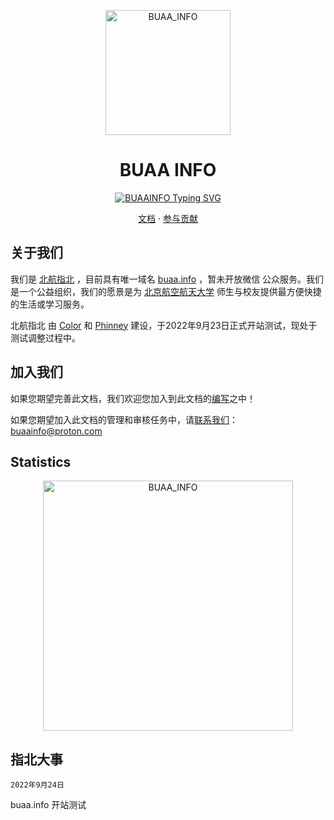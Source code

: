 <p align="center">
  <a href="https://buaa.info">
    <img src="https://cdn.jsdelivr.net/gh/buaainfo/buaainfo@master/docs/assets/images/logo.png" width="200" height="200" alt="BUAA_INFO">
  </a>
</p>

<div align="center">

# BUAA INFO
<div align="center">
<a href="https://buaa.info"><img src="https://readme-typing-svg.herokuapp.com?font=Fira+Code&pause=1000&width=253&lines=WelCome+To+BUAAINFO;Here+We+Live+Together" alt="BUAAINFO Typing SVG" /></a>
</div>


</div>

<p align="center">
  <a href="https://buaa.info/">文档</a>
  ·
  <a href="https://buaa.info/Write/0_write.html">参与贡献</a>
</p>

## 关于我们

我们是 [北航指北](https://buaa.info "北航指北") ，目前具有唯一域名 [buaa.info](https://buaa.info "北航指北") ，暂未开放微信 公众服务。我们是一个公益组织，我们的愿景是为 [北京航空航天大学](https://buaa.edu.cn "北航") 师生与校友提供最方便快捷的生活或学习服务。

北航指北 由 [Color](https://github.com/Colorfulshadow) 和 [Phinney](https://github.com/fzyxh) 建设，于2022年9月23日正式开站测试，现处于测试调整过程中。



## 加入我们

如果您期望完善此文档，我们欢迎您加入到此文档的[编写](https://buaa.info/Write/0_write.html)之中！

如果您期望加入此文档的管理和审核任务中，请[联系我们](mailto:buaainfo@proton.com)：buaainfo@proton.com

## Statistics
<div align="center">
  <a href="https://buaa.info">
    <img src="https://github-readme-stats.vercel.app/api?username=buaainfo&show_icons=true&theme=tokyonight" width="400" alt="BUAA_INFO">
  </a>
</div>

## 指北大事

`2022年9月24日`

buaa.info 开站测试

